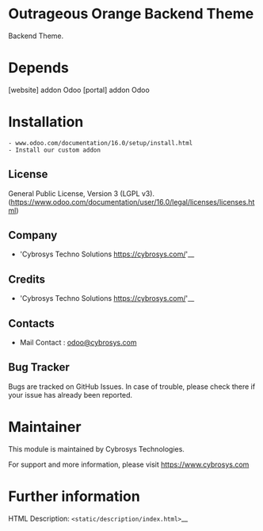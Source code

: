 Outrageous Orange Backend Theme
===============================

Backend Theme.

Depends
=======
[website] addon Odoo
[portal] addon Odoo

Installation
============
	- www.odoo.com/documentation/16.0/setup/install.html
	- Install our custom addon

License
-------
General Public License, Version 3 (LGPL v3).
(https://www.odoo.com/documentation/user/16.0/legal/licenses/licenses.html)

Company
-------
* 'Cybrosys Techno Solutions <https://cybrosys.com/>'__

Credits
-------
* 'Cybrosys Techno Solutions <https://cybrosys.com/>'__

Contacts
--------
* Mail Contact : odoo@cybrosys.com

Bug Tracker
-----------
Bugs are tracked on GitHub Issues. In case of trouble, please check there if your issue has already been reported.

Maintainer
==========
This module is maintained by Cybrosys Technologies.

For support and more information, please visit https://www.cybrosys.com

Further information
===================
HTML Description: `<static/description/index.html>`__


